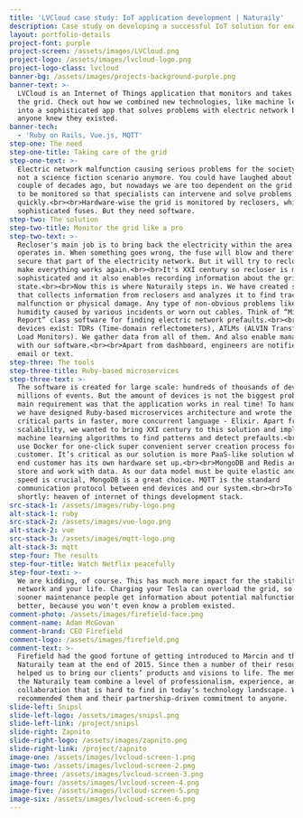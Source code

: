 ```yaml
---
title: 'LVCloud case study: IoT application development | Naturaily'
description: Case study on developing a successful IoT solution for energy market.
layout: portfolio-details
project-font: purple
project-screen: /assets/images/LVCloud.png
project-logo: /assets/images/lvcloud-logo.png
project-logo-class: lvcloud
banner-bg: /assets/images/projects-background-purple.png
banner-text: >-
  LVCloud is an Internet of Things application that monitors and takes care of
  the grid. Check out how we combined new technologies, like machine learning,
  into a sophisticated app that solves problems with electric network before
  anyone knew they existed.
banner-tech:
  - 'Ruby on Rails, Vue.js, MQTT'
step-one: The need
step-one-title: Taking care of the grid
step-one-text: >-
  Electric network malfunction causing serious problems for the society? That is
  not a science fiction scenario anymore. You could have laughed about it a
  couple of decades ago, but nowadays we are too dependent on the grid. It needs
  to be monitored so that specialists can intervene and solve problems
  quickly.<br><br>Hardware-wise the grid is monitored by reclosers, which are
  sophisticated fuses. But they need software.
step-two: The solution
step-two-title: Monitor the grid like a pro
step-two-text: >-
  Recloser's main job is to bring back the electricity within the area it
  operates in. When something goes wrong, the fuse will blow and therefore
  secure that part of the electricity network. But it will try to reclose and
  make everything works again.<br><br>It's XXI century so recloser is much more
  sophisticated and it also enables recording information about the grid's
  state.<br><br>Now this is where Naturaily steps in. We have created software
  that collects information from reclosers and analyzes it to find traces of
  malfunction or physical damage. Any type of non-obvious problems like too high
  humidity caused by various incidents or worn out cables. Think of “Minority
  Report” class software for finding electric network prefaults.<br><br>Other
  devices exist: TDRs (Time-domain reflectometers), ATLMs (ALVIN Transformer
  Load Monitors). We gather data from all of them. And also enable managing them
  with our software.<br><br>Apart from dashboard, engineers are notified via
  email or text.
step-three: The tools
step-three-title: Ruby-based microservices
step-three-text: >-
  The software is created for large scale: hundreds of thousands of devices and
  millions of events. But the amount of devices is not the biggest problem. The
  main requirement was that the application works in real time! To handle this
  we have designed Ruby-based microservices architecture and wrote the most
  critical parts in faster, more concurrent language - Elixir. Apart from
  scalability, we wanted to bring XXI century to this solution and implemented
  machine learning algorithms to find patterns and detect prefaults.<br><br>We
  use Docker for one-click super convenient server creation process for each end
  customer. It’s critical as our solution is more PaaS-like solution where each
  end customer has its own hardware set up.<br><br>MongoDB and Redis are used to
  store and work with data. As our data model must be quite elastic and write
  speed is crucial, MongoDB is a great choice. MQTT is the standard
  communication protocol between end devices and our system.<br><br>To put it
  shortly: heaven of internet of things development stack.
src-stack-1: /assets/images/ruby-logo.png
alt-stack-1: ruby
src-stack-2: /assets/images/vue-logo.png
alt-stack-2: vue
src-stack-3: /assets/images/mqtt-logo.png
alt-stack-3: mqtt
step-four: The results
step-four-title: Watch Netflix peacefully
step-four-text: >-
  We are kidding, of course. This has much more impact for the stability of the
  network and your life. Charging your Tesla can overload the grid, so the
  sooner maintenance people get information about potential malfunction, the
  better, because you won't even know a problem existed.
comment-photo: /assets/images/firefield-face.png
comment-name: Adam McGovan
comment-brand: CEO Firefield
comment-logo: /assets/images/firefield.png
comment-text: >-
  Firefield had the good fortune of getting introduced to Marcin and the
  Naturaily team at the end of 2015. Since then a number of their resources have
  helped us to bring our clients’ products and visions to life. The members of
  the Naturaily team combine a level of professionalism, experience, and
  collaboration that is hard to find in today’s technology landscape. We would
  recommended them and their partnership-driven commitment to anyone.
slide-left: Snipsl
slide-left-logo: /assets/images/snipsl.png
slide-left-link: /project/snipsl
slide-right: Zapnito
slide-right-logo: /assets/images/zapnito.png
slide-right-link: /project/zapnito
image-one: /assets/images/lvcloud-screen-1.png
image-two: /assets/images/lvcloud-screen-2.png
image-three: /assets/images/lvcloud-screen-3.png
image-four: /assets/images/lvcloud-screen-4.png
image-five: /assets/images/lvcloud-screen-5.png
image-six: /assets/images/lvcloud-screen-6.png
---
```

